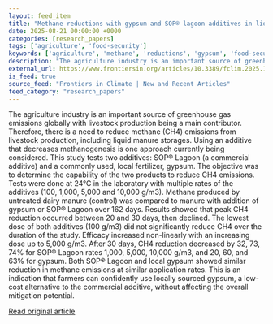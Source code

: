 ```yaml
---
layout: feed_item
title: "Methane reductions with gypsum and SOP® lagoon additives in liquid manure"
date: 2025-08-21 00:00:00 +0000
categories: [research_papers]
tags: ['agriculture', 'food-security']
keywords: ['agriculture', 'methane', 'reductions', 'gypsum', 'food-security']
description: "The agriculture industry is an important source of greenhouse gas emissions globally with livestock production being a main contributor"
external_url: https://www.frontiersin.org/articles/10.3389/fclim.2025.1592677
is_feed: true
source_feed: "Frontiers in Climate | New and Recent Articles"
feed_category: "research_papers"
---
```


The agriculture industry is an important source of greenhouse gas emissions globally with livestock production being a main contributor. Therefore, there is a need to reduce methane (CH4) emissions from livestock production, including liquid manure storages. Using an additive that decreases methanogenesis is one approach currently being considered. This study tests two additives: SOP® Lagoon (a commercial additive) and a commonly used, local fertilizer, gypsum. The objective was to determine the capability of the two products to reduce CH4 emissions. Tests were done at 24°C in the laboratory with multiple rates of the additives (100, 1,000, 5,000 and 10,000 g/m3). Methane produced by untreated dairy manure (control) was compared to manure with addition of gypsum or SOP® Lagoon over 162 days. Results showed that peak CH4 reduction occurred between 20 and 30 days, then declined. The lowest dose of both additives (100 g/m3) did not significantly reduce CH4 over the duration of the study. Efficacy increased non-linearly with an increasing dose up to 5,000 g/m3. After 30 days, CH4 reduction decreased by 32, 73, 74% for SOP® Lagoon rates 1,000, 5,000, 10,000 g/m3, and 20, 60, and 63% for gypsum. Both SOP® Lagoon and local gypsum showed similar reduction in methane emissions at similar application rates. This is an indication that farmers can confidently use locally sourced gypsum, a low-cost alternative to the commercial additive, without affecting the overall mitigation potential.

[Read original article](https://www.frontiersin.org/articles/10.3389/fclim.2025.1592677)
